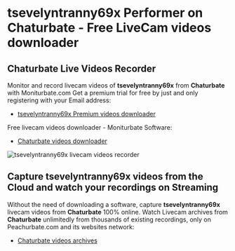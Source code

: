 # tsevelyntranny69x Performer on Chaturbate - Free LiveCam videos downloader

## Chaturbate Live Videos Recorder

Monitor and record livecam videos of **tsevelyntranny69x** from **Chaturbate** with Moniturbate.com
Get a premium trial for free by just and only registering with your Email address:
* [tsevelyntranny69x Premium videos downloader](https://moniturbate.com/request-demo-licence-key.html)

Free livecam videos downloader - Moniturbate Software:
* [Chaturbate videos downloader](https://moniturbate.com/moniturbate-download-software.html)

![tsevelyntranny69x livecam videos recorder](https://peachurnet.com/templates/moniturbate-software.png)


## Capture tsevelyntranny69x videos from the Cloud and watch your recordings on Streaming

Without the need of downloading a software, capture **tsevelyntranny69x** livecam videos from **Chaturbate** 100% online.
Watch Livecam archives from **Chaturbate** unlimitedly from thousands of existing recordings, only on Peachurbate.com and its websites network:
* [Chaturbate videos archives](https://peachurnet.com/)